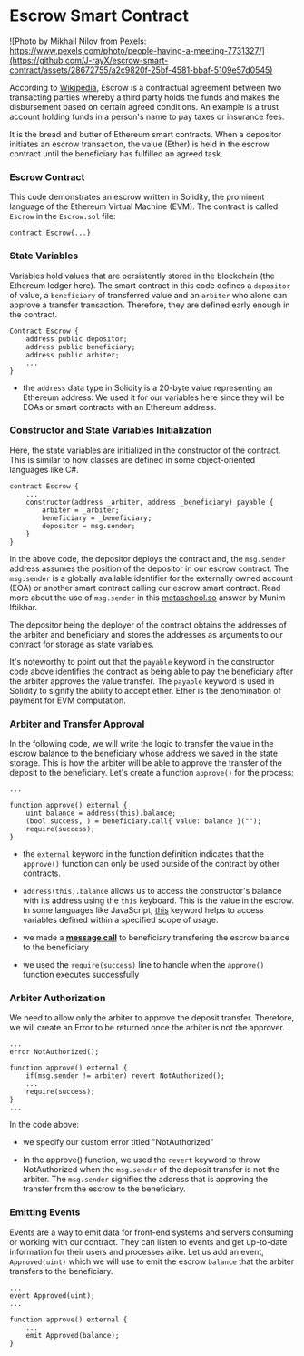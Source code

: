 # Escrow Smart Contract 

![Photo by Mikhail Nilov from Pexels: https://www.pexels.com/photo/people-having-a-meeting-7731327/](https://github.com/J-rayX/escrow-smart-contract/assets/28672755/a2c9820f-25bf-4581-bbaf-5109e57d0545)


According to [Wikipedia](https://en.wikipedia.org/wiki/Escrow), Escrow is a contractual agreement between two transacting parties whereby a third party holds the funds and makes the disbursement based on certain agreed conditions. An example is a trust account holding funds in a person's name to pay taxes or insurance fees.

It is the bread and butter of Ethereum smart contracts. When a depositor initiates an escrow transaction, the value (Ether) is held in the escrow contract until the beneficiary has fulfilled an agreed task.


### Escrow Contract

This code demonstrates an escrow written in Solidity, the prominent language of the Ethereum Virtual Machine (EVM).  The contract is called `Escrow` in the `Escrow.sol` file:

```sol
contract Escrow{...}
```

### State Variables

Variables hold values that are persistently stored in the blockchain (the Ethereum ledger here). The smart contract in this code defines a `depositor` of value, a `beneficiary` of transferred value and an `arbiter` who alone can approve a transfer transaction. Therefore, they are defined early enough in the contract.

```sol
Contract Escrow {
    address public depositor;
    address public beneficiary;
    address public arbiter;
    ...
}
```
- the `address` data type in Solidity is a 20-byte value representing an Ethereum address. We used it for our variables here since they will be EOAs or smart contracts with an Ethereum address.


### Constructor and State Variables Initialization

Here, the state variables are initialized in the constructor of the contract. This is similar to how classes are defined in some object-oriented languages like C#.

```sol
contract Escrow {
    ...
    constructor(address _arbiter, address _beneficiary) payable {
        arbiter = _arbiter;
        beneficiary = _beneficiary;
        depositor = msg.sender;
    }
}
```

In the above code, the depositor deploys the contract and, the `msg.sender` address assumes the position of the depositor in our escrow contract. The `msg.sender` is a globally available identifier for the externally owned account (EOA) or another smart contract calling our escrow smart contract. Read more about the use of `msg.sender` in this [metaschool.so](https://metaschool.so/articles/solidity-basics-msg-sender/) answer by Munim Iftikhar.

The depositor being the deployer of the contract obtains the addresses of the arbiter and beneficiary and stores the addresses as arguments to our contract for storage as state variables.

It's noteworthy to point out that the `payable` keyword in the constructor code above identifies the contract as being able to pay the beneficiary after the arbiter approves the value transfer. The `payable` keyword is used in Solidity to signify the ability to accept ether. Ether is the denomination of payment for EVM computation.

### Arbiter and Transfer Approval

In the following code, we will write the logic to transfer the value in the escrow balance to the beneficiary whose address we saved in the state storage. This is how the arbiter will be able to approve the transfer of the deposit to the beneficiary. Let's create a function `approve()` for the process:

```sol
...

function approve() external {        
    uint balance = address(this).balance;
    (bool success, ) = beneficiary.call{ value: balance }("");
    require(success);
}
```

- the `external` keyword in the function definition indicates that the `approve()` function can only be used outside of the contract by other contracts.
- `address(this).balance` allows us to access the constructor's balance with its address using the `this` keyboard. This is the value in the escrow. In some languages like JavaScript, [this](https://en.wikipedia.org/wiki/This_(computer_programming)) keyword helps to access variables defined within a specified scope of usage.

- we made a **[message call]()** to beneficiary transfering the escrow balance to the beneficiary

- we used the `require(success)` line to handle when the `approve()` function executes successfully

### Arbiter Authorization

We need to allow only the arbiter to approve the deposit transfer. Therefore, we will create an Error to be returned once the arbiter is not the approver.

```sol
...
error NotAuthorized();

function approve() external {
    if(msg.sender != arbiter) revert NotAuthorized();
    ...
    require(success);
}
...
```

In the code above:

- we specify our custom error titled "NotAuthorized"

- In the approve() function, we used the `revert` keyword to throw NotAuthorized when the `msg.sender` of the deposit transfer is not the arbiter. The `msg.sender` signifies the address that is approving the transfer from the escrow to the beneficiary.

### Emitting Events

Events are a way to emit data for front-end systems and servers consuming or working with our contract. They can listen to events and get up-to-date information for their users and processes alike. Let us add an event, `Approved(uint)` which we will use to emit the escrow `balance` that the arbiter transfers to the beneficiary.

```sol
...
event Approved(uint);
...

function approve() external {
    ...
    emit Approved(balance);
}
```
